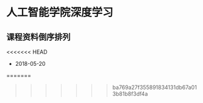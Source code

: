 # 人工智能学院深度学习

## 课程资料倒序排列
<<<<<<< HEAD

  * 2018-05-20
  
=======
>>>>>>> ba769a27f355891834131db67a013b81b8f3df4a
